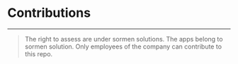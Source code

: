 # Contributions
---------------

> The right to assess are under sormen solutions.
The apps belong to sormen solution. Only employees of
the company can contribute to this repo.